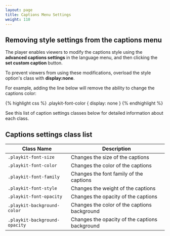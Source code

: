 ```yaml
---
layout: page
title: Captions Menu Settings
weight: 110
---
```



## Removing style settings from the captions menu

The player enables viewers to modify the captions style using the **advanced captions settings** in the language menu, and then clicking the **set custom caption** button.

To prevent viewers from using these modifications, overload the style option's class with **display:none**. 

For example, adding the line below will remove the ability to change the captions color:

{% highlight css %}
.playkit-font-color {
  display: none
}
{% endhighlight %}

See this list of caption settings classes below for detailed information about each class.

## Captions settings class list


| Class Name                             | Description                                          |
| -------------------------------------- | ---------------------------------------------------- |
| `.playkit-font-size`                   | Changes the size of the captions                    |
| `.playkit-font-color`                  | Changes the color of the captions                   |
| `.playkit-font-family`                 | Changes the font family of the captions             |
| `.playkit-font-style`                  | Changes the weight of the captions                  |
| `.playkit-font-opacity`                | Changes the opacity of the captions                 |
| `.playkit-background-color`            | Changes the color of the captions background        |
| `.playkit-background-opacity`          | Changes the opacity of the captions background      |